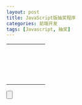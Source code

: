 ```yaml
---
layout: post
title: JavaScript版抽奖程序
categories: 前端开发
tags: [Javascript, 抽奖]
---
```

<link rel="stylesheet" href="/public/css/docs.s.css"/>
<div id="lottery" class="lottery">
    <table class="lottery-box" id="lottery-box">
        <tbody>
        <tr>
            <td id="prize1">&nbsp;</td>
            <td id="prize2">&nbsp;</td>
            <td id="prize3">&nbsp;</td>
            <td id="prize4">&nbsp;</td>
            <td id="prize5">&nbsp;</td>
        </tr>
        <tr>
            <td id="prize6">&nbsp;</td>
            <td>&nbsp;</td>
            <td>&nbsp;</td>
            <td>&nbsp;</td>
            <td id="prize7">&nbsp;</td>
        </tr>
        <tr>
            <td id="prize8">&nbsp;</td>
            <td>&nbsp;</td>
            <td>&nbsp;</td>
            <td>&nbsp;</td>
            <td id="prize9">&nbsp;</td>
        </tr>
        <tr>
            <td id="prize10">&nbsp;</td>
            <td id="prize11">&nbsp;</td>
            <td id="prize12">&nbsp;</td>
            <td id="prize13">&nbsp;</td>
            <td id="prize14">&nbsp;</td>
        </tr>
        </tbody>
    </table>
    <input type="button" id="btn-lottery" class="btn-lottery"/>
</div>
<script src="/public/js/lottery.js"></script>
